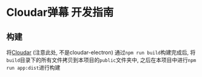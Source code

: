 # Cloudar弹幕 开发指南
## 构建
将[Cloudar](https://github.com/qri-projects/cloudar) (注意此处, 不是cloudar-electron) 通过```npm run build```构建完成后, 将```build```目录下的所有文件拷贝到本项目的```public```文件夹中, 之后在本项目中进行```npm run app:dist```进行构建  
